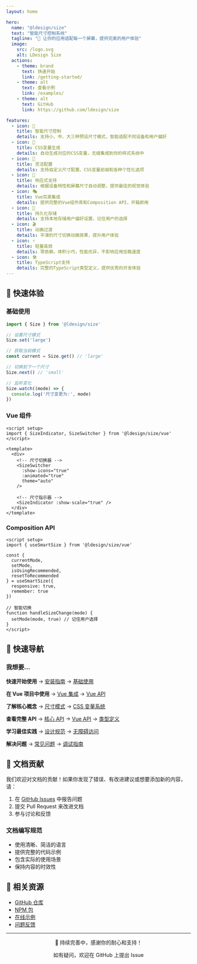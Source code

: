 ```yaml
---
layout: home

hero:
  name: "@ldesign/size"
  text: "智能尺寸控制系统"
  tagline: "🎯 让你的应用适配每一个屏幕，提供完美的用户体验"
  image:
    src: /logo.svg
    alt: LDesign Size
  actions:
    - theme: brand
      text: 快速开始
      link: /getting-started/
    - theme: alt
      text: 查看示例
      link: /examples/
    - theme: alt
      text: GitHub
      link: https://github.com/ldesign/size

features:
  - icon: 🎯
    title: 智能尺寸控制
    details: 支持小、中、大三种预设尺寸模式，智能适配不同设备和用户偏好
  - icon: 🎨
    title: CSS变量生成
    details: 自动生成对应的CSS变量，无缝集成到你的样式系统中
  - icon: 🔧
    title: 灵活配置
    details: 支持自定义尺寸配置、CSS变量前缀和各种个性化选项
  - icon: 📱
    title: 响应式支持
    details: 根据设备特性和屏幕尺寸自动调整，提供最佳的视觉体验
  - icon: 🎭
    title: Vue完美集成
    details: 提供完整的Vue组件库和Composition API，开箱即用
  - icon: 💾
    title: 持久化存储
    details: 支持本地存储用户偏好设置，记住用户的选择
  - icon: 🎬
    title: 动画过渡
    details: 平滑的尺寸切换动画效果，提升用户体验
  - icon: ⚡
    title: 轻量高效
    details: 零依赖，体积小巧，性能优异，不影响应用加载速度
  - icon: 🛠️
    title: TypeScript支持
    details: 完整的TypeScript类型定义，提供优秀的开发体验
---
```


## 🚀 快速体验

<div class="demo-container">
  <div class="demo-card">
    <h3>基础使用</h3>

```typescript
import { Size } from '@ldesign/size'

// 设置尺寸模式
Size.set('large')

// 获取当前模式
const current = Size.get() // 'large'

// 切换到下一个尺寸
Size.next() // 'small'

// 监听变化
Size.watch((mode) => {
  console.log('尺寸变更为:', mode)
})
```
  </div>

  <div class="demo-card">
    <h3>Vue 组件</h3>

```vue
<script setup>
import { SizeIndicator, SizeSwitcher } from '@ldesign/size/vue'
</script>

<template>
  <div>
    <!-- 尺寸切换器 -->
    <SizeSwitcher
      :show-icons="true"
      :animated="true"
      theme="auto"
    />

    <!-- 尺寸指示器 -->
    <SizeIndicator :show-scale="true" />
  </div>
</template>
```
  </div>

  <div class="demo-card">
    <h3>Composition API</h3>

```vue
<script setup>
import { useSmartSize } from '@ldesign/size/vue'

const {
  currentMode,
  setMode,
  isUsingRecommended,
  resetToRecommended
} = useSmartSize({
  responsive: true,
  remember: true
})

// 智能切换
function handleSizeChange(mode) {
  setMode(mode, true) // 记住用户选择
}
</script>
```
  </div>
</div>

## 🎯 快速导航

### 我想要...

**快速开始使用** → [安装指南](./getting-started/installation.md) →
[基础使用](./getting-started/basic-usage.md)

**在 Vue 项目中使用** → [Vue 集成](./getting-started/vue-integration.md) → [Vue API](./api/vue.md)

**了解核心概念** → [尺寸模式](./concepts/size-modes.md) →
[CSS 变量系统](./concepts/css-variables.md)

**查看完整 API** → [核心 API](./api/core.md) → [Vue API](./api/vue.md) → [类型定义](./api/types.md)

**学习最佳实践** → [设计规范](./best-practices/design-guidelines.md) →
[无障碍访问](./best-practices/accessibility.md)

**解决问题** → [常见问题](./troubleshooting/faq.md) → [调试指南](./troubleshooting/debugging.md)

## 📝 文档贡献

我们欢迎对文档的贡献！如果你发现了错误、有改进建议或想要添加新的内容，请：

1. 在 [GitHub Issues](https://github.com/ldesign/ldesign/issues) 中报告问题
2. 提交 Pull Request 来改进文档
3. 参与讨论和反馈

### 文档编写规范

- 使用清晰、简洁的语言
- 提供完整的代码示例
- 包含实际的使用场景
- 保持内容的时效性

## 🔗 相关资源

- [GitHub 仓库](https://github.com/ldesign/ldesign)
- [NPM 包](https://www.npmjs.com/package/@ldesign/size)
- [在线示例](https://ldesign.github.io/size-examples)
- [问题反馈](https://github.com/ldesign/ldesign/issues)

---

<div align="center">
  <p>📖 持续完善中，感谢你的耐心和支持！</p>
  <p>如有疑问，欢迎在 GitHub 上提出 Issue</p>
</div>
